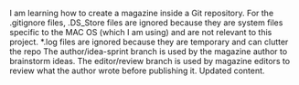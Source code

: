 I am learning how to create a magazine inside a Git repository.
For the .gitignore files, .DS_Store files are ignored because they are system files specific to the MAC OS (which I am using) and are not relevant to this project. *.log files are ignored because they are temporary and can clutter the repo
The author/idea-sprint branch is used by the magazine author to brainstorm ideas. The editor/review branch is used by magazine editors to review what the author wrote before publishing it.
Updated content.
